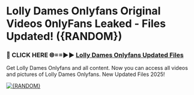 # Lolly Dames Onlyfans Original Videos 0nlyFans Leaked - Files Updated! ({RANDOM})

<h3>🔴 CLICK HERE 🌐==►► <a href="https://betterlinks.top/A2PfLJ" rel="nofollow">Lolly Dames Onlyfans Updated Files</a></h3>

Get Lolly Dames Onlyfans and all content. Now you can access all videos and pictures of Lolly Dames Onlyfans. New Updated Files 2025!

[![{RANDOM}](https://i.imgur.com/ppqm5kG.gif)](https://betterlinks.top/A2PfLJ)